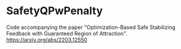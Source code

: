 # SafetyQPwPenalty
Code accompanying the paper "Optimization-Based Safe Stabilizing Feedback with Guaranteed Region of Attraction".
https://arxiv.org/abs/2203.12550
